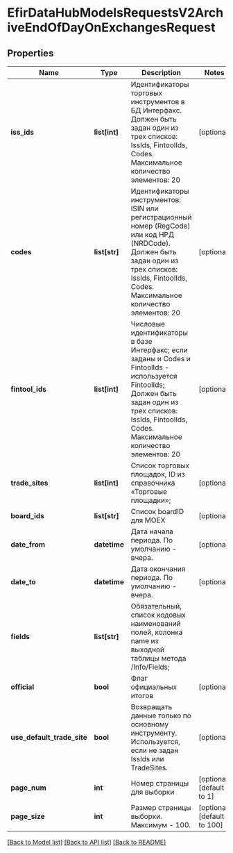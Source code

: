 # EfirDataHubModelsRequestsV2ArchiveEndOfDayOnExchangesRequest

## Properties
Name | Type | Description | Notes
------------ | ------------- | ------------- | -------------
**iss_ids** | **list[int]** | Идентификаторы торговых инструментов в БД Интерфакс.  Должен быть задан один из трех списков: IssIds, FintoolIds, Codes.  Максимальное количество элементов: 20 | [optional] 
**codes** | **list[str]** | Идентификаторы инструментов: ISIN или регистрационный номер (RegCode) или код НРД (NRDCode).  Должен быть задан один из трех списков: IssIds, FintoolIds, Codes.  Максимальное количество элементов: 20 | [optional] 
**fintool_ids** | **list[int]** | Числовые идентификаторы в базе Интерфакс; если заданы и Codes и FintoolIds - используется FintoolIds;  Должен быть задан один из трех списков: IssIds, FintoolIds, Codes.  Максимальное количество элементов: 20 | [optional] 
**trade_sites** | **list[int]** | Список торговых площадок, ID из справочника «Торговые площадки»; | [optional] 
**board_ids** | **list[str]** | Список boardID для MOEX | [optional] 
**date_from** | **datetime** | Дата начала периода. По умолчанию - вчера. | [optional] 
**date_to** | **datetime** | Дата окончания периода. По умолчанию - вчера. | [optional] 
**fields** | **list[str]** | Обязательный, список кодовых наименований полей, колонка name из выходной таблицы метода /Info/Fields; | 
**official** | **bool** | Флаг официальных итогов | [optional] 
**use_default_trade_site** | **bool** | Возвращать данные только по основному инструменту.  Используется, если не задан IssIds или TradeSites. | [optional] 
**page_num** | **int** | Номер страницы для выборки | [optional] [default to 1]
**page_size** | **int** | Размер страницы выборки. Максимум - 100. | [optional] [default to 100]

[[Back to Model list]](../README.md#documentation-for-models) [[Back to API list]](../README.md#documentation-for-api-endpoints) [[Back to README]](../README.md)


